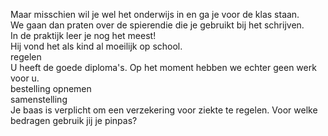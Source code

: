 Maar misschien wil je wel het onderwijs in en ga je voor de klas staan.  
We gaan dan praten over de spierendie  die je gebruikt bij het schrijven.  
In de praktijk leer je nog het meest!  
Hij vond het als kind al moeilijk op school.  
regelen  
U heeft de goede diploma's. Op het moment hebben we echter geen werk voor u.  
bestelling opnemen  
samenstelling  
Je baas is verplicht om een verzekering voor ziekte te regelen.
Voor welke bedragen gebruik jij je pinpas?  
